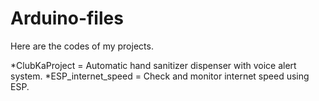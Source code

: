 # Arduino-files #
Here are the codes of my projects.

*ClubKaProject = Automatic hand sanitizer dispenser with voice alert system.
*ESP_internet_speed = Check and monitor internet speed using ESP.
